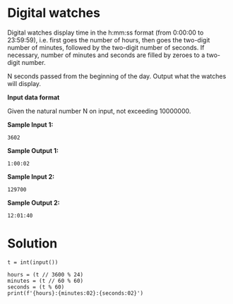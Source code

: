 # Digital watches

Digital watches display time in the h:mm:ss format (from 0:00:00 to 23:59:59), i.e. first goes the number of hours, then
goes the two-digit number of minutes, followed by the two-digit number of seconds. If necessary, number of minutes and
seconds are filled by zeroes to a two-digit number.

N seconds passed from the beginning of the day. Output what the watches will display.

**Input data format**

Given the natural number N on input, not exceeding 10000000.

**Sample Input 1:**

```
3602
```

**Sample Output 1:**

```
1:00:02
```

**Sample Input 2:**

```
129700
```

**Sample Output 2:**

```
12:01:40
```

# Solution

```
t = int(input())

hours = (t // 3600 % 24)
minutes = (t // 60 % 60)
seconds = (t % 60)
print(f'{hours}:{minutes:02}:{seconds:02}')
```